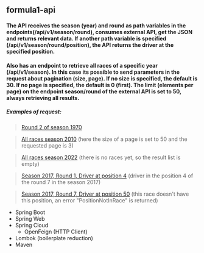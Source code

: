 ## formula1-api

#### The API receives the season (year) and round as path variables in the endpoints(/api/v1/season/round), consumes external API, get the JSON and returns relevant data. If another path variable is specified (/api/v1/season/round/position), the API returns the driver at the specified position.

#### Also has an endpoint to retrieve all races of a specific year (/api/v1/season). In this case its possible to send parameters in the request about pagination (size, page). If no size is specified, the default is 30. If no page is specified, the default is 0 (first). The limit (elements per page) on the endpoint season/round of the external API is set to 50, always retrieving all results.

##### Examples of request:
> [Round 2 of season 1970](http://ec2-54-242-62-5.compute-1.amazonaws.com:8080/api/v1/1970/2)

> [All races season 2010](http://ec2-54-242-62-5.compute-1.amazonaws.com:8080/api/v1/2010?size=50&page=3) (here the size of a page is set to 50 and the requested page is 3)

> [All races season 2022](http://ec2-54-242-62-5.compute-1.amazonaws.com:8080/api/v1/2022) (there is no races yet, so the result list is empty)

> [Season 2017, Round 1, Driver at position 4](http://ec2-54-242-62-5.compute-1.amazonaws.com:8080/api/v1/2017/1/4) (driver in the position 4 of the round 7 in the season 2017)

> [Season 2017, Round 7, Driver at position 50](http://ec2-54-242-62-5.compute-1.amazonaws.com:8080/api/v1/2017/7/50) (this race doesn't have this position, an error "PositionNotInRace" is returned)



- Spring Boot
- Spring Web
- Spring Cloud
  - OpenFeign (HTTP Client)
- Lombok (boilerplate reduction)
- Maven